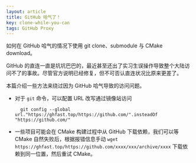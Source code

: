 ```yaml
---
layout: article
title: GitHub 哈气了！
key: clone-while-you-can
tags: GitHub Proxy
---
```


如何在 GitHub 哈气的情况下使用 git clone、submodule 与 CMake download。

<!-- more -->

GitHub 的直连一直是坑坑巴巴的，最近甚至还出了实习生误操作导致整个大陆访问不了的事故。尽管官方说明已经修复，但不可否认直连状况比原来更差了。

本篇介绍一些方法来绕过因为 GitHub 哈气导致的访问问题。

* 对于 `git` 命令，可以配置 URL 改写通过镜像站访问

        git config --global url."https://ghfast.top/https://github.com/".insteadOf "https://github.com/"

* 一些项目可能会在 CMake 构建过程中从 GitHub 下载依赖，我们可以等 CMake 自然失败后，根据报错信息手动 `wget https://ghfast.top/https://github.com/xxxx/xxx/archive/xxxx` 下载依赖到同一位置，然后重试 CMake。
